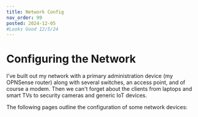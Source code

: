 ```yaml
---
title: Network Config
nav_order: 99
posted: 2024-12-05
#Looks Good 12/5/24
---
```


# Configuring the Network

I've built out my network with a primary administration device (my OPNSense router) along with several switches, an access point, and of course a modem. Then we can't forget about the clients from laptops and smart TVs to security cameras and generic IoT devices.

The following pages outline the configuration of some network devices:
